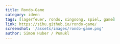 ```yaml
---
title: Rondo-Game
category: ideen
tags: [lagerfeuer, rondo, singsong, spiel, game]
link: https://sihu.github.io/rondo-game/
screenshot: '/assets/images/rondo-game.png'
author: Simon Huber / Pumukl
---
```



